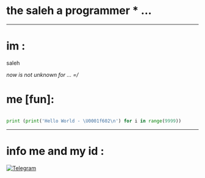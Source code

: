 # the saleh a programmer * ...
______________________________

# im :
saleh


*now is not unknown for ... =/*

# me [fun]:

```python

print (print('Hello World - \U0001f602\n') for i in range(9999))
```
_____________________________

# info me and my id :

[![Telegram](https://img.shields.io/badge/-telegram-red?color=white&logo=telegram&logoColor=black)](https://t.me/creator_ryson)
